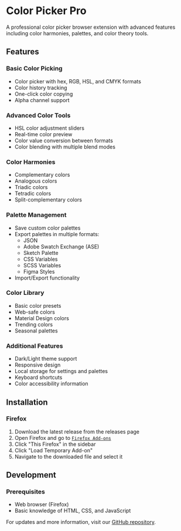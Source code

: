 # Color Picker Pro

A professional color picker browser extension with advanced features including color harmonies, palettes, and color theory tools.

## Features

### Basic Color Picking
- Color picker with hex, RGB, HSL, and CMYK formats
- Color history tracking
- One-click color copying
- Alpha channel support

### Advanced Color Tools
- HSL color adjustment sliders
- Real-time color preview
- Color value conversion between formats
- Color blending with multiple blend modes

### Color Harmonies
- Complementary colors
- Analogous colors
- Triadic colors
- Tetradic colors
- Split-complementary colors

### Palette Management
- Save custom color palettes
- Export palettes in multiple formats:
  - JSON
  - Adobe Swatch Exchange (ASE)
  - Sketch Palette
  - CSS Variables
  - SCSS Variables
  - Figma Styles
- Import/Export functionality

### Color Library
- Basic color presets
- Web-safe colors
- Material Design colors
- Trending colors
- Seasonal palettes

### Additional Features
- Dark/Light theme support
- Responsive design
- Local storage for settings and palettes
- Keyboard shortcuts
- Color accessibility information

## Installation

### Firefox
1. Download the latest release from the releases page
2. Open Firefox and go to [`Firefox Add-ons`](https://addons.mozilla.org/en-US/firefox/addon/color-picker-pro/)
3. Click "This Firefox" in the sidebar
4. Click "Load Temporary Add-on"
5. Navigate to the downloaded file and select it

## Development

### Prerequisites
- Web browser (Firefox)
- Basic knowledge of HTML, CSS, and JavaScript

For updates and more information, visit our [GitHub repository](https://github.com/ali00209/Color-Picker).